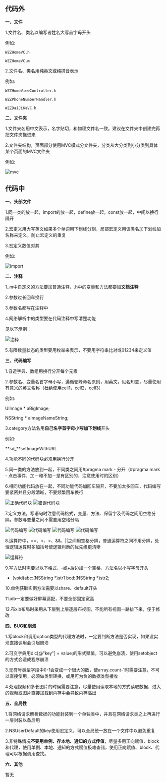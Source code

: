 代码外
---------------------

**一、文件**

1.文件名、类名以编写者姓名大写首字母开头

例如:

`WZZHomeVC.h`

`WZZHomeVC.m`

2.文件名、类名用纯英文或纯拼音表示

例如:

`WZZHomeViewController.h`

`WZZPhoneNumberHandler.h`

`WZZDaiJiKaVC.h`

**二、文件夹**

1.文件夹名用中文表示，名字贴切，和物理文件名一致。建议在文件夹中创建完再把文件夹拖进来

2.文件夹结构，页面部分使用MVC模式分文件夹，分类从大分类到小分类到具体某个页面的MVC文件夹

例如:

![mvc](https://github.com/13731160065/Tips/raw/master/images/代码规范/mvc.png)

代码中
---------------------

**一、头部文件**

1.同一类的放一起，import的放一起，define放一起，const放一起，中间以换行隔开

2.宏定义用大写英文如果多个单词用下划线分割，局部宏定义用该类名加下划线加名称来定义，防止宏定义的重复

3.宏定义数值对其

例如:

![import](https://github.com/13731160065/Tips/raw/master/images/代码规范/import.png)

**二、注释**

1..m中自定义的方法要加普通注释，.h中的变量和方法都要加**文档注释**

2.参数过长回车换行

3.参数名都写在注释中
			 
4.网络解析中的类型要在代码注释中写清楚功能

见以下示例：

![注释](https://github.com/13731160065/Tips/raw/master/images/代码规范/zhushi.png)

5.有限数量状态的类型要用枚举来表示，不要用字符串比对或01234来定义值

**三、代码编写**

1.自造字典、数组用换行分开每个元素

2.参数名、变量名首字母小写，遵循驼峰命名原则，用英文，见名知意，尽量使用有意义的英文名称（杜绝使用cell1，cell2，cell3）

例如:
 
UIImage * aBigImage;

NSString * aImageNameString;

3.category方法名用**自己名字首字母小写加下划线**开头

例如:

**sd_**setImageWithURL

4.功能不同的代码块必须用换行分开

5.同一类的方法放到一起，不同类之间用#pragma mark - 分开（#pragma mark - 点击事件，加－和不加－是有区别的，注意使用时的区别）

6.相同功能代码放在一起，不同功能代码加回车隔开，不要加太多回车，代码编写要紧密并且分段清晰，不要频繁回车换行

![正确代码块](https://github.com/13731160065/Tips/raw/master/images/代码规范/codeblockyes.png)
![错误代码块](https://github.com/13731160065/Tips/raw/master/images/代码规范/codeblockno.png)

7.定义方法，写语句时注意代码格式，变量、方法、保留字及代码之间用空格分隔，参数与变量之间不需要用空格分隔

![代码编写](https://github.com/13731160065/Tips/raw/master/images/代码规范/func.png)
![代码编写](https://github.com/13731160065/Tips/raw/master/images/代码规范/if.png)
![代码编写](https://github.com/13731160065/Tips/raw/master/images/代码规范/for.png)
![代码编写](https://github.com/13731160065/Tips/raw/master/images/代码规范/while.png)

8.运算符中，==、<、>、&&、||之间用空格分隔，普通运算符之间不用分隔，处理逻辑运算时多加括号使逻辑判断的优先级更清晰

![运算符](https://github.com/13731160065/Tips/raw/master/images/代码规范/opop.png)

9.写方法时需要以以下格式，-或+后边加一个空格，方法名以小写字母开头
- (void)abc:(NSString *)str1 bcd:(NSString *)str2;

10.单例获取实例方法需要以share、default开头

11.xib一定要做好屏幕适配，不要全部固定宽高

12.布xib布局时采用从下层到上层逐层布视图，不能所有视图一路排下来，便于修改

**四、BUG和崩溃**

1.写block和调用option类型的代理方法时，一定要判断方法是否实现，如果没实现直接调用会引起崩溃

2.可变字典用dic[@"key"] = value;的形式赋值，可以避免崩溃，使用setobject的方式会造成程序崩溃

3.无符号类型字段中0-1会变成一个很大的数，使array.count-1时需要注意，不可以直接使用，必须做类型转换，或用可为负的数据类型接收

4.处理视频和多长图片的时候需要注意，尽量使用读取本地的方式读取数据，过大的视频或图片直接加载到内存中会导致内存溢出

**五、全局性**

1.将网络请求解析数据的功能封装到一个单独类中，并且在网络请求类之上再进行一层封装以备后用

2.NSUserDefault的key使用宏定义，可以全局统一放在一个文件中以避免重复

3.非特殊情况**不要用单例、存本地、通知的方式传值**，尽量多用正向赋值、block和代理，使用单例、本地、通知的方式赋值极难查错，使用正向赋值、block、代理可以根据调用查找。

**六、其他**

暂无
